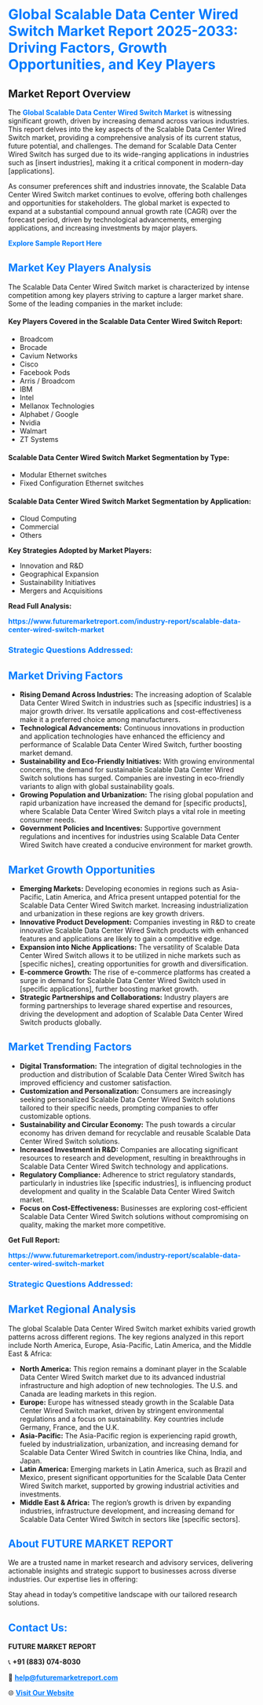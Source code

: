 <h1 style="color: #007BFF;">Global Scalable Data Center Wired Switch Market Report 2025-2033: Driving Factors, Growth Opportunities, and Key Players</h1>

<section id="overview">
<h2>Market Report Overview</h2>
<p>The <a href="https://www.futuremarketreport.com/industry-report/scalable-data-center-wired-switch-market" style="color: #007BFF; text-decoration: none;"><strong>Global Scalable Data Center Wired Switch Market</strong></a> is witnessing significant growth, driven by increasing demand across various industries. This report delves into the key aspects of the Scalable Data Center Wired Switch market, providing a comprehensive analysis of its current status, future potential, and challenges. The demand for Scalable Data Center Wired Switch has surged due to its wide-ranging applications in industries such as [insert industries], making it a critical component in modern-day [applications].</p>
<p>As consumer preferences shift and industries innovate, the Scalable Data Center Wired Switch market continues to evolve, offering both challenges and opportunities for stakeholders. The global market is expected to expand at a substantial compound annual growth rate (CAGR) over the forecast period, driven by technological advancements, emerging applications, and increasing investments by major players.</p>
</section>

<section id="overview">
<p><a href="https://www.futuremarketreport.com/request-sample/reportId=55466" style="color: #007BFF; text-decoration: none;"><strong>Explore Sample Report Here</strong></a></p>
</section>

<section id="key-players">
<h2 style="color: #007BFF;">Market Key Players Analysis</h2>
<p>The Scalable Data Center Wired Switch market is characterized by intense competition among key players striving to capture a larger market share. Some of the leading companies in the market include:</p>
<h4>Key Players Covered in the Scalable Data Center Wired Switch Report:</h4>
<ul><li>Broadcom</li><li>Brocade</li><li>Cavium Networks</li><li>Cisco</li><li>Facebook Pods</li><li>Arris / Broadcom</li><li>IBM</li><li>Intel</li><li>Mellanox Technologies</li><li>Alphabet / Google</li><li>Nvidia</li><li>Walmart</li><li>ZT Systems</li></ul>
<h4>Scalable Data Center Wired Switch Market Segmentation by Type:</h4>
<ul><li>Modular Ethernet switches</li><li>Fixed Configuration Ethernet switches</li></ul>

<h4>Scalable Data Center Wired Switch Market Segmentation by Application:</h4>
<ul><li>Cloud Computing</li><li>Commercial</li><li>Others</li></ul>
<p><strong>Key Strategies Adopted by Market Players:</strong></p>
<ul>
<li>Innovation and R&D</li>
<li>Geographical Expansion</li>
<li>Sustainability Initiatives</li>
<li>Mergers and Acquisitions</li>
</ul>
</section>

<section>
<p><strong>Read Full Analysis: </strong></p><a href="https://www.futuremarketreport.com/industry-report/scalable-data-center-wired-switch-market" style="color: #007BFF; text-decoration: none;"><strong>https://www.futuremarketreport.com/industry-report/scalable-data-center-wired-switch-market</strong></a>
<h3 style="color: #007BFF;">Strategic Questions Addressed:</h3>
</section>

<section id="driving-factors">
<h2 style="color: #007BFF;">Market Driving Factors</h2>
<ul>
<li><strong>Rising Demand Across Industries:</strong> The increasing adoption of Scalable Data Center Wired Switch in industries such as [specific industries] is a major growth driver. Its versatile applications and cost-effectiveness make it a preferred choice among manufacturers.</li>
<li><strong>Technological Advancements:</strong> Continuous innovations in production and application technologies have enhanced the efficiency and performance of Scalable Data Center Wired Switch, further boosting market demand.</li>
<li><strong>Sustainability and Eco-Friendly Initiatives:</strong> With growing environmental concerns, the demand for sustainable Scalable Data Center Wired Switch solutions has surged. Companies are investing in eco-friendly variants to align with global sustainability goals.</li>
<li><strong>Growing Population and Urbanization:</strong> The rising global population and rapid urbanization have increased the demand for [specific products], where Scalable Data Center Wired Switch plays a vital role in meeting consumer needs.</li>
<li><strong>Government Policies and Incentives:</strong> Supportive government regulations and incentives for industries using Scalable Data Center Wired Switch have created a conducive environment for market growth.</li>
</ul>
</section>

<section id="growth-opportunities">
<h2 style="color: #007BFF;">Market Growth Opportunities</h2>
<ul>
<li><strong>Emerging Markets:</strong> Developing economies in regions such as Asia-Pacific, Latin America, and Africa present untapped potential for the Scalable Data Center Wired Switch market. Increasing industrialization and urbanization in these regions are key growth drivers.</li>
<li><strong>Innovative Product Development:</strong> Companies investing in R&D to create innovative Scalable Data Center Wired Switch products with enhanced features and applications are likely to gain a competitive edge.</li>
<li><strong>Expansion into Niche Applications:</strong> The versatility of Scalable Data Center Wired Switch allows it to be utilized in niche markets such as [specific niches], creating opportunities for growth and diversification.</li>
<li><strong>E-commerce Growth:</strong> The rise of e-commerce platforms has created a surge in demand for Scalable Data Center Wired Switch used in [specific applications], further boosting market growth.</li>
<li><strong>Strategic Partnerships and Collaborations:</strong> Industry players are forming partnerships to leverage shared expertise and resources, driving the development and adoption of Scalable Data Center Wired Switch products globally.</li>
</ul>
</section>

<section id="trending-factors">
<h2 style="color: #007BFF;">Market Trending Factors</h2>
<ul>
<li><strong>Digital Transformation:</strong> The integration of digital technologies in the production and distribution of Scalable Data Center Wired Switch has improved efficiency and customer satisfaction.</li>
<li><strong>Customization and Personalization:</strong> Consumers are increasingly seeking personalized Scalable Data Center Wired Switch solutions tailored to their specific needs, prompting companies to offer customizable options.</li>
<li><strong>Sustainability and Circular Economy:</strong> The push towards a circular economy has driven demand for recyclable and reusable Scalable Data Center Wired Switch solutions.</li>
<li><strong>Increased Investment in R&D:</strong> Companies are allocating significant resources to research and development, resulting in breakthroughs in Scalable Data Center Wired Switch technology and applications.</li>
<li><strong>Regulatory Compliance:</strong> Adherence to strict regulatory standards, particularly in industries like [specific industries], is influencing product development and quality in the Scalable Data Center Wired Switch market.</li>
<li><strong>Focus on Cost-Effectiveness:</strong> Businesses are exploring cost-efficient Scalable Data Center Wired Switch solutions without compromising on quality, making the market more competitive.</li>
</ul>
</section>

<section>
<p><strong>Get Full Report: </strong></p><a href="https://www.futuremarketreport.com/industry-report/scalable-data-center-wired-switch-market" style="color: #007BFF; text-decoration: none;"><strong>https://www.futuremarketreport.com/industry-report/scalable-data-center-wired-switch-market</strong></a>
<h3 style="color: #007BFF;">Strategic Questions Addressed:</h3>
</section>


<section id="regional-analysis">
<h2 style="color: #007BFF;">Market Regional Analysis</h2>
<p>The global Scalable Data Center Wired Switch market exhibits varied growth patterns across different regions. The key regions analyzed in this report include North America, Europe, Asia-Pacific, Latin America, and the Middle East & Africa:</p>
<ul>
<li><strong>North America:</strong> This region remains a dominant player in the Scalable Data Center Wired Switch market due to its advanced industrial infrastructure and high adoption of new technologies. The U.S. and Canada are leading markets in this region.</li>
<li><strong>Europe:</strong> Europe has witnessed steady growth in the Scalable Data Center Wired Switch market, driven by stringent environmental regulations and a focus on sustainability. Key countries include Germany, France, and the U.K.</li>
<li><strong>Asia-Pacific:</strong> The Asia-Pacific region is experiencing rapid growth, fueled by industrialization, urbanization, and increasing demand for Scalable Data Center Wired Switch in countries like China, India, and Japan.</li>
<li><strong>Latin America:</strong> Emerging markets in Latin America, such as Brazil and Mexico, present significant opportunities for the Scalable Data Center Wired Switch market, supported by growing industrial activities and investments.</li>
<li><strong>Middle East & Africa:</strong> The region’s growth is driven by expanding industries, infrastructure development, and increasing demand for Scalable Data Center Wired Switch in sectors like [specific sectors].</li>
</ul>
</section>

<footer>
<h2 style="color: #007BFF;">About FUTURE MARKET REPORT</h2>
<p>We are a trusted name in market research and advisory services, delivering actionable insights and strategic support to businesses across diverse industries. Our expertise lies in offering:</p>

<p>Stay ahead in today’s competitive landscape with our tailored research solutions.</p>

<h2 style="color: #007BFF;">Contact Us:</h2>
<p><strong>FUTURE MARKET REPORT</strong></p>
<p>📞 <strong>+91 (883) 074-8030</strong></p>
<p>📧 <strong><a href="mailto:help@futuremarketreport.com" style="color: #007BFF;">help@futuremarketreport.com</a></strong></p>
<p>🌐 <strong><a href="https://www.futuremarketreport.com/" style="color: #007BFF;">Visit Our Website</a></strong></p>
</footer>